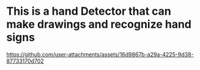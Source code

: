 # This is a hand Detector that can make drawings and recognize hand signs


https://github.com/user-attachments/assets/16d9867b-a29a-4225-9d38-87733170d702

